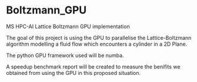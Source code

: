 # Boltzmann_GPU
MS HPC-AI Lattice Boltzmann GPU implementation

The goal of this project is using the GPU to parallelise the Lattice-Boltzmann algorithm modelling a fluid flow which encounters a cylinder in a 2D Plane.

The python GPU framework used will be numba.

A speedup benchmark report will be created to measure the benifits we obtained from using the GPU in this proposed situation.
